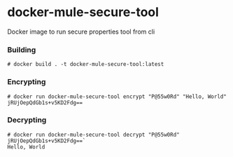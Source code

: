 # docker-mule-secure-tool
Docker image to run secure properties tool from cli

### Building
```
# docker build . -t docker-mule-secure-tool:latest
```

### Encrypting
```
# docker run docker-mule-secure-tool encrypt "P@55w0Rd" "Hello, World"
jRUjOepQdGb1s+v5KD2Fdg==
```

### Decrypting
```
# docker run docker-mule-secure-tool decrypt "P@55w0Rd" jRUjOepQdGb1s+v5KD2Fdg==`
Hello, World
```

